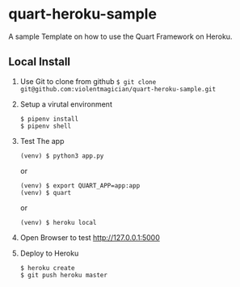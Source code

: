 # quart-heroku-sample
A sample Template on how to use the Quart Framework on Heroku.

## Local Install
1. Use Git to clone from github
    `$ git clone git@github.com:violentmagician/quart-heroku-sample.git`
2. Setup a virutal environment
    ```
    $ pipenv install
    $ pipenv shell
    ```
    
3. Test The app

    ```
    (venv) $ python3 app.py
    ```
    
    or
    
    ```
    (venv) $ export QUART_APP=app:app
    (venv) $ quart
    ```
    
    or 
    
    ```
    (venv) $ heroku local
    ```
4. Open Browser to test http://127.0.0.1:5000

5. Deploy to Heroku

    ```
    $ heroku create
    $ git push heroku master
    ```
